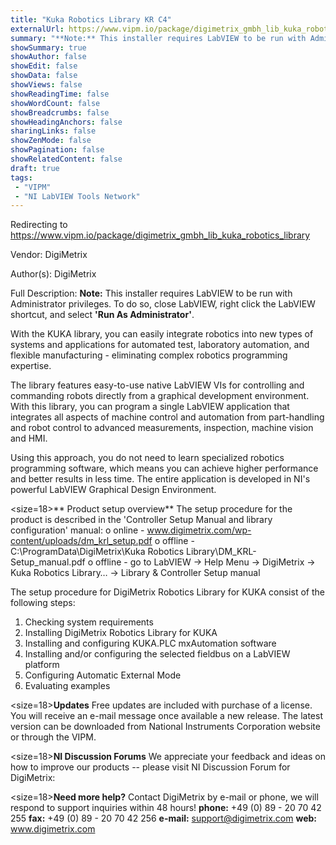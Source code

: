 ```yaml
---
title: "Kuka Robotics Library KR C4"
externalUrl: https://www.vipm.io/package/digimetrix_gmbh_lib_kuka_robotics_library
summary: "**Note:** This installer requires LabVIEW to be run with Administrator privileges."
showSummary: true
showAuthor: false
showEdit: false
showData: false
showViews: false
showReadingTime: false
showWordCount: false
showBreadcrumbs: false
showHeadingAnchors: false
sharingLinks: false
showZenMode: false
showPagination: false
showRelatedContent: false
draft: true
tags:
 - "VIPM"
 - "NI LabVIEW Tools Network"
---
```


Redirecting to https://www.vipm.io/package/digimetrix_gmbh_lib_kuka_robotics_library

Vendor: DigiMetrix

Author(s): DigiMetrix
 
Full Description:
**Note:** This installer requires LabVIEW to be run with Administrator privileges.  To do so, close LabVIEW, right click the LabVIEW shortcut, and select **'Run As Administrator'**.

With the KUKA library, you can easily integrate robotics into new types of systems and applications for automated test, laboratory automation, and flexible manufacturing - eliminating complex robotics programming expertise. 

The library features easy-to-use native LabVIEW VIs for controlling and commanding robots directly from a graphical development environment. With this library, you can program a single LabVIEW application that integrates all aspects of machine control and automation from part-handling and robot control to advanced measurements, inspection, machine vision and HMI. 

Using this approach, you do not need to learn specialized robotics programming software, which means you can achieve higher performance and better results in less time. The entire application is developed in NI's powerful LabVIEW Graphical Design Environment.

<size=18>** Product setup overview**</size>
The setup procedure for the product is described in the 'Controller Setup Manual and library configuration' manual:
o	online - www.digimetrix.com/wp-content/uploads/dm_krl_setup.pdf
o	offline - C:\\ProgramData\\DigiMetrix\\Kuka Robotics Library\\DM_KRL-Setup_manual.pdf
o	offline - go to LabVIEW -> Help Menu -> DigiMetrix -> Kuka Robotics Library… -> Library & Controller Setup manual

The setup procedure for DigiMetrix Robotics Library for KUKA consist of the following steps:
1.	Checking system requirements 
2.	Installing DigiMetrix Robotics Library for KUKA
3.	Installing and configuring KUKA.PLC mxAutomation software
4.	Installing and/or configuring the selected fieldbus on a LabVIEW platform
5.	Configuring Automatic External Mode
6. Evaluating examples

<size=18>**Updates**</size>
Free updates are included with purchase of a license. You will receive an e-mail message once available a new release.
The latest version can be downloaded from National Instruments Corporation website or through the VIPM.

<size=18>**NI Discussion Forums**</size>
We appreciate your feedback and ideas on how to improve our products -- please visit NI Discussion Forum for DigiMetrix:

<size=18>**Need more help?**</size>
Contact DigiMetrix by e-mail or phone, we will respond to support inquiries within 48 hours!
**phone:**  +49 (0) 89 - 20 70 42 255
**fax:**      +49 (0) 89 - 20 70 42 256
**e-mail:**  support@digimetrix.com
**web:**     www.digimetrix.com